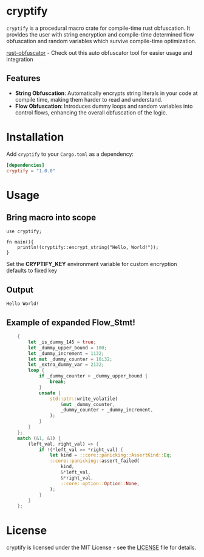 # cryptify

`cryptify` is a procedural macro crate for compile-time rust obfuscation. It provides the user with string encryption and compile-time determined flow obfuscation and random variables which survive compile-time optimization.


[rust-obfuscator](https://github.com/dronavallipranav/rust-obfuscator) - Check out this auto obfuscator tool for easier usage and integration
## Features

- **String Obfuscation**: Automatically encrypts string literals in your code at compile time, making them harder to read and understand.
- **Flow Obfuscation**: Introduces dummy loops and random variables into control flows, enhancing the overall obfuscation of the logic.

# Installation

Add `cryptify` to your `Cargo.toml` as a dependency:

```toml
[dependencies]
cryptify = "1.0.0"
```

# Usage

## Bring macro into scope
```
use cryptify;

fn main(){
    println!(cryptify::encrypt_string("Hello, World!"));
}
```

Set the **CRYPTIFY_KEY** environment variable for custom encryption defaults to fixed key

## Output
```
Hello World!
```
## Example of expanded Flow_Stmt!

```rs
    {
        let _is_dummy_145 = true;
        let _dummy_upper_bound = 100;
        let _dummy_increment = 1i32;
        let mut _dummy_counter = 10i32;
        let _extra_dummy_var = 2i32;
        loop {
            if _dummy_counter > _dummy_upper_bound {
                break;
            }
            unsafe {
                std::ptr::write_volatile(
                    &mut _dummy_counter,
                    _dummy_counter + _dummy_increment,
                );
            }
        }
    };
    match (&1, &1) {
        (left_val, right_val) => {
            if !(*left_val == *right_val) {
                let kind = ::core::panicking::AssertKind::Eq;
                ::core::panicking::assert_failed(
                    kind,
                    &*left_val,
                    &*right_val,
                    ::core::option::Option::None,
                );
            }
        }
    };

```

# License
cryptify is licensed under the MIT License - see the [LICENSE](https://github.com/dronavallipranav/rust-obfuscator/blob/main/LICENSE) file for details.
